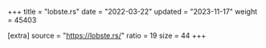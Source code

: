 +++
title = "lobste.rs"
date = "2022-03-22"
updated = "2023-11-17"
weight = 45403

[extra]
source = "https://lobste.rs/"
ratio = 19
size = 44
+++
